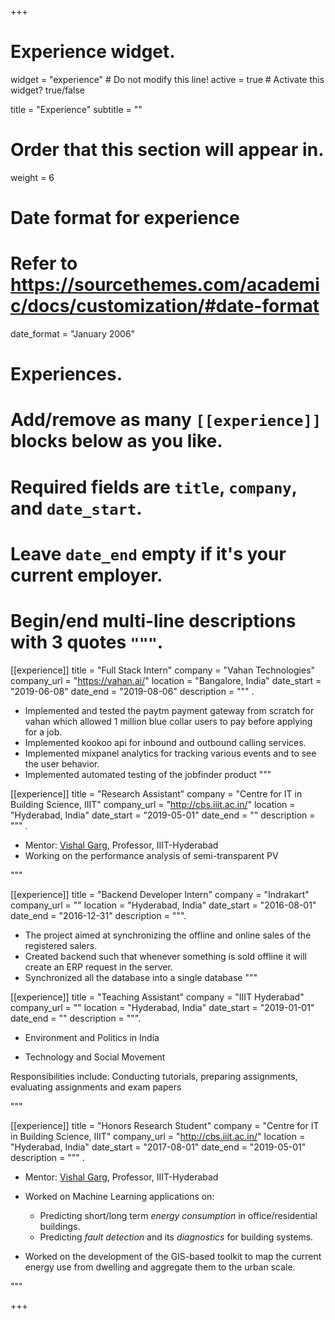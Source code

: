 +++
# Experience widget.
widget = "experience"  # Do not modify this line!
active = true  # Activate this widget? true/false

title = "Experience"
subtitle = ""

# Order that this section will appear in.
weight = 6

# Date format for experience
#   Refer to https://sourcethemes.com/academic/docs/customization/#date-format
date_format = "January 2006"

# Experiences.
#   Add/remove as many `[[experience]]` blocks below as you like.
#   Required fields are `title`, `company`, and `date_start`.
#   Leave `date_end` empty if it's your current employer.
#   Begin/end multi-line descriptions with 3 quotes `"""`.


[[experience]]
  title = "Full Stack Intern"
  company = "Vahan Technologies"
  company_url = "https://vahan.ai/"
  location = "Bangalore, India"
  date_start = "2019-06-08"
  date_end = "2019-08-06"
  description = """ .

 * Implemented and tested the paytm payment gateway from scratch for vahan which allowed 1 million blue collar users to pay before applying for a job.
 * Implemented kookoo api for inbound and outbound calling services.
 * Implemented mixpanel analytics for tracking various events and to see the user behavior.
 * Implemented automated testing of the jobfinder product
  """


[[experience]]
  title = "Research Assistant"
  company = "Centre for IT in Building Science, IIIT"
  company_url = "http://cbs.iiit.ac.in/"
  location = "Hyderabad, India"
  date_start = "2019-05-01"
  date_end = ""
  description = """ .

  * Mentor: [ Vishal Garg](https://scholar.google.co.in/citations?user=vyH26MIAAAAJ&hl=en), Professor, IIIT-Hyderabad
  * Working on the performance analysis of semi-transparent PV
 
  """


[[experience]]
  title = "Backend Developer Intern"
  company = "Indrakart"
  company_url = ""
  location = "Hyderabad, India"
  date_start = "2016-08-01"
  date_end = "2016-12-31"
  description = """.

 * The project aimed at synchronizing the offline and online sales of the registered salers.
 * Created backend such that whenever something is sold offline it will create an ERP request in the server.
 * Synchronized all the database into a single database
  """



[[experience]]
  title = "Teaching Assistant"
  company = "IIIT Hyderabad"
  company_url = ""
  location = "Hyderabad, India"
  date_start = "2019-01-01"
  date_end = ""
  description = """.

  
  * Environment and Politics in India

  * Technology and Social Movement

  Responsibilities include: Conducting tutorials, preparing assignments, evaluating assignments and exam papers

  
  """


[[experience]]
  title = "Honors Research Student"
  company = "Centre for IT in Building Science, IIIT"
  company_url = "http://cbs.iiit.ac.in/"
  location = "Hyderabad, India"
  date_start = "2017-08-01"
  date_end = "2019-05-01"
  description = """ .

  * Mentor: [ Vishal Garg](https://scholar.google.co.in/citations?user=vyH26MIAAAAJ&hl=en), Professor, IIIT-Hyderabad
  * Worked on Machine Learning applications on:

      * Predicting short/long term *energy consumption* in office/residential buildings.
      * Predicting *fault detection* and its *diagnostics* for building systems.

  * Worked on the development of the GIS-based toolkit to map the current energy use from dwelling and aggregate them to the urban scale.
 
  """



+++

